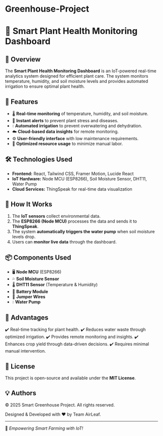 # Greenhouse-Project

# 🌱 Smart Plant Health Monitoring Dashboard

## 📌 Overview
The **Smart Plant Health Monitoring Dashboard** is an IoT-powered real-time analytics system designed for efficient plant care. The system monitors temperature, humidity, and soil moisture levels and provides automated irrigation to ensure optimal plant health.

## 🚀 Features
- 🌡️ **Real-time monitoring** of temperature, humidity, and soil moisture.
- 🔔 **Instant alerts** to prevent plant stress and diseases.
- 💧 **Automated irrigation** to prevent overwatering and dehydration.
- ☁️ **Cloud-based data insights** for remote monitoring.
- ⚙️ **User-friendly interface** with low maintenance requirements.
- 🌱 **Optimized resource usage** to minimize manual labor.

## 🛠️ Technologies Used
- **Frontend:** React, Tailwind CSS, Framer Motion, Lucide React
- **IoT Hardware:** Node MCU (ESP8266), Soil Moisture Sensor, DHT11, Water Pump
- **Cloud Services:** ThingSpeak for real-time data visualization

## 📡 How It Works
1. The **IoT sensors** collect environmental data.
2. The **ESP8266 (Node MCU)** processes the data and sends it to **ThingSpeak**.
3. The system **automatically triggers the water pump** when soil moisture levels drop.
4. Users can **monitor live data** through the dashboard.

## 📦 Components Used
- 🖥️ **Node MCU** (ESP8266)
- 💦 **Soil Moisture Sensor**
- 🌡️ **DHT11 Sensor** (Temperature & Humidity)
- 🔋 **Battery Module**
- 🔧 **Jumper Wires**
- 💧 **Water Pump**

## 🎯 Advantages
✔️ Real-time tracking for plant health.
✔️ Reduces water waste through optimized irrigation.
✔️ Provides remote monitoring and insights.
✔️ Enhances crop yield through data-driven decisions.
✔️ Requires minimal manual intervention.

## 📜 License
This project is open-source and available under the **MIT License**.

## 💡 Authors
© 2025 Smart Greenhouse Project. All rights reserved.

Designed & Developed with ❤️ by Team AirLeaf.

---
🌿 *Empowering Smart Farming with IoT!*
